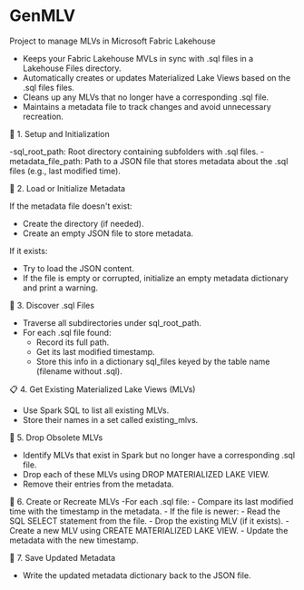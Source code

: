 # GenMLV
Project to manage MLVs in Microsoft Fabric Lakehouse

- Keeps your Fabric Lakehouse MVLs in sync with .sql files in a Lakehouse Files directory.
- Automatically creates or updates Materialized Lake Views based on the .sql files files.
- Cleans up any MLVs that no longer have a corresponding .sql file.
- Maintains a metadata file to track changes and avoid unnecessary recreation.

🔧 1. Setup and Initialization

-sql_root_path: Root directory containing subfolders with .sql files.
-metadata_file_path: Path to a JSON file that stores metadata about the .sql files (e.g., last modified time).

📁 2. Load or Initialize Metadata

If the metadata file doesn't exist:
- Create the directory (if needed).
- Create an empty JSON file to store metadata.

If it exists:
- Try to load the JSON content.
- If the file is empty or corrupted, initialize an empty metadata dictionary and print a warning.
  
📄 3. Discover .sql Files
- Traverse all subdirectories under sql_root_path.
- For each .sql file found:
    - Record its full path.
    - Get its last modified timestamp.
    - Store this info in a dictionary sql_files keyed by the table name (filename without .sql).

📋 4. Get Existing Materialized Lake Views (MLVs)
- Use Spark SQL to list all existing MLVs.
- Store their names in a set called existing_mlvs.
  
🧹 5. Drop Obsolete MLVs
- Identify MLVs that exist in Spark but no longer have a corresponding .sql file.
- Drop each of these MLVs using DROP MATERIALIZED LAKE VIEW.
- Remove their entries from the metadata.
  
🔄 6. Create or Recreate MLVs
-For each .sql file:
    - Compare its last modified time with the timestamp in the metadata.
    - If the file is newer:
        - Read the SQL SELECT statement from the file.
        - Drop the existing MLV (if it exists).
        - Create a new MLV using CREATE MATERIALIZED LAKE VIEW.
        - Update the metadata with the new timestamp.
        
💾 7. Save Updated Metadata
- Write the updated metadata dictionary back to the JSON file.
